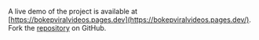 A live demo of the project is available at [https://bokepviralvideos.pages.dev](https://bokepviralvideos.pages.dev/).
Fork the [repository](https://github.com/mutilbogeh) on GitHub.